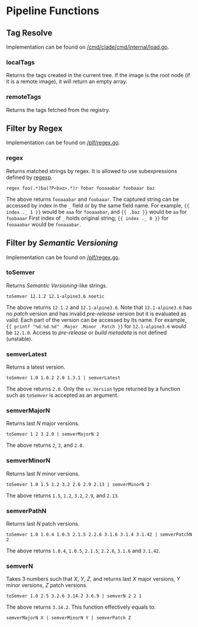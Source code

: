 # Pipeline Functions

## Tag Resolve

Implementation can be found on [/cmd/clade/cmd/internal/load.go](/cmd/clade/cmd/internal/load.go).

### localTags

Returns the tags created in the current tree. If the image is the root node (if it is a remote image), it will return an empty array.

### remoteTags

Returns the tags fetched from the registry.

## Filter by Regex

Implementation can be found on [/plf/regex.go](/plf/regex.go).

### regex

Returns matched strings by regex.
It is allowed to use subexpressions defined by [regexp](https://pkg.go.dev/regexp).

```
regex foo(.*)ba(?P<baz>.*)r fobar fooaaabar foobaaar baz
```
The above returns `fooaaabar` and `foobaaar`.
The captured string can be accessed by index in the `_` field or by the same field name.
For example, `{{ index ._ 1 }}` would be `aaa` for `fooaaabar`, and `{{ .baz }}` would be `aa` for `foobaaar`
First index of `_` holds original string; `{{ index ._ 0 }}` for `fooaaabar` would be `fooaaabar`.


## Filter by *Semantic Versioning*

Implementation can be found on [/plf/regex.go](/plf/semver.go).

### toSemver

Returns *Semantic Versioning*-like strings.

```
toSemver 12.1.2 12.1-alpine3.6 noetic
```
The above returns `12.1.2` and `12.1-alpine3.6`.
Note that `12.1-alpine3.6` has no *patch* version and has invalid *pre-release* version but it is evaluated as valid.
Each part of the version can be accessed by its name.
For example, `{{ printf "%d.%d.%d" .Major .Minor .Patch }}` for `12.1-alpine3.6` would be `12.1.0`.
Access to *pre-release* or *build metadata* is not defined (unstable).

### semverLatest

Returns a latest version.

```
toSemver 1.0 1.0.2 2.0 1.3.1 | semverLatest
```
The above returns `2.0`.
Only the `sv.Version` type returned by a function such as `toSemver` is accepted as an argument.

### semverMajorN

Returns last *N* major versions.

```
toSemver 1 2 3 2.0 | semverMajorN 2
```
The above returns `2`, `3`, and `2.0`.

### semverMinorN

Returns last *N* minor versions.

```
toSemver 1.0 1.5 1.2 3.2 2.6 2.9 2.13 | semverMinorN 2
```
The above returns `1.5`, `1.2`, `3.2`, `2.9`, and `2.13`.

### semverPathN

Returns last *N* patch versions.
```
toSemver 1.0 1.0.4 1.0.5 2.1.5 2.2.6 3.1.6 3.1.4 3.1.42 | semverPatchN 2
```
The above returns `1.0.4`, `1.0.5`, `2.1.5`, `2.2.6`, `3.1.6` and `3.1.42`.

### semverN

Takes 3 numbers such that *X*, *Y*, *Z*, and returns last *X* major versions, *Y* minor versions, *Z* patch versions.

```
toSemver 1.0 2.5 3.2.6 3.14.2 3.6.9 | semverN 2 2 1
```
The  above returns `3.14.2`.
This function effectively equals to:
```
semverMajorN X | semverMinorN Y | semverPatch Z
```
